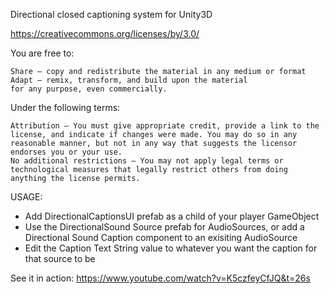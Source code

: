 Directional closed captioning system for Unity3D

https://creativecommons.org/licenses/by/3.0/

You are free to:

    Share — copy and redistribute the material in any medium or format
    Adapt — remix, transform, and build upon the material
    for any purpose, even commercially.

Under the following terms:

    Attribution — You must give appropriate credit, provide a link to the license, and indicate if changes were made. You may do so in any reasonable manner, but not in any way that suggests the licensor endorses you or your use.
    No additional restrictions — You may not apply legal terms or technological measures that legally restrict others from doing anything the license permits.

USAGE:

- Add DirectionalCaptionsUI prefab as a child of your player GameObject
- Use the DirectionalSound Source prefab for AudioSources, or add a Directional Sound Caption component to an exisiting AudioSource
- Edit the Caption Text String value to whatever you want the caption for that source to be

See it in action: https://www.youtube.com/watch?v=K5czfeyCfJQ&t=26s
